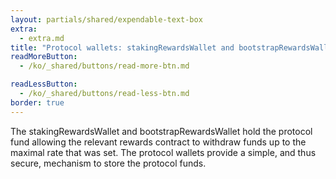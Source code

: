 ```yaml
---
layout: partials/shared/expendable-text-box
extra:
  - extra.md
title: "Protocol wallets: stakingRewardsWallet and bootstrapRewardsWallet"
readMoreButton:
  - /ko/_shared/buttons/read-more-btn.md

readLessButton:
  - /ko/_shared/buttons/read-less-btn.md
border: true
---
```


The stakingRewardsWallet and bootstrapRewardsWallet hold the protocol fund allowing the relevant rewards contract to withdraw funds up to the maximal rate that was set. The protocol wallets provide a simple, and thus secure, mechanism to store the protocol funds.

